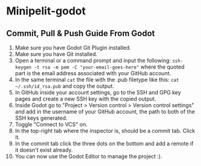 ﻿# Minipelit-godot

## Commit, Pull & Push Guide From Godot

1. Make sure you have Godot Git Plugin installed.
2. Make sure you have Git installed.
3. Open a terminal or a command prompt and input the following: `ssh-keygen -t rsa -m pem -C "your-email-goes-here"` where the quoted part is the email address associated with your GitHub account.
4. In the same terminal `cat` the file with the .pub filetype like this: `cat ~/.ssh/id_rsa.pub` and copy the output.
5. In GitHub inside your account settings, go to the SSH and GPG key pages and create a new SSH key with the copied output.
6. Inside Godot go to "Project > Version control > Version control settings" and add in the username of your GitHub account, the path to both of the SSH keys generated.
7. Toggle "Connect to VCS" on.
8. In the top-right tab where the inspector is, should be a commit tab. Click it.
9. In the commit tab click the three dots on the bottom and add a remote if it doesn't exist already.
10. You can now use the Godot Editor to manage the project :).
